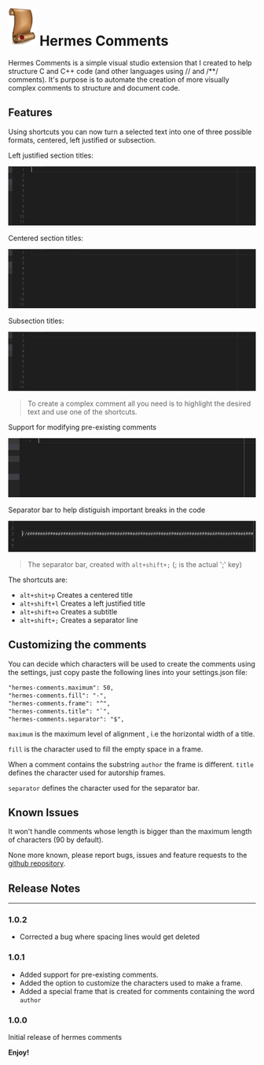 # ![](Assets/result.png)  Hermes Comments 

Hermes Comments is a simple visual studio extension that I created to help structure C and C++ code (and other languages using // and /**/ comments). It's purpose is to automate the creation of more visually complex comments to structure and document code.

## Features

Using shortcuts you can now turn a selected text into one of three
possible formats, centered, left justified or subsection.

Left justified section titles:

![left comment](Assets/Left.gif)

Centered section titles:

![left comment](Assets/Centered.gif)

Subsection titles:

![left comment](Assets/sub.gif)

> To create a complex comment all you need is to highlight the desired text and use one of the shortcuts.

Support for modifying pre-existing comments

![left comment](Assets/comments.gif)

Separator bar to help distiguish important breaks in the code

![left comment](Assets/bar.png)

>The separator bar, created with `alt+shift+;` (; is the actual ';' key)


The shortcuts are:

* `alt+shit+p` Creates a centered title 
* `alt+shift+l` Creates a left justified title 
* `alt+shift+o`   Creates a subtitle
* `alt+shift+;` Creates a separator line

## Customizing the comments

You can decide which characters will be used to create the comments using the settings, just copy paste the following lines into your settings.json file:

    "hermes-comments.maximum": 50,
    "hermes-comments.fill": "-",
    "hermes-comments.frame": "^",
    "hermes-comments.title": "`",
    "hermes-comments.separator": "$",

`maximum` is the maximum level of alignment , i.e the horizontal width of a title.

`fill` is the character used to fill the empty space in a frame.

When a comment contains the substring `author` the frame is different. `title` defines the character used for autorship frames.

`separator` defines the character used for the separator bar.

## Known Issues

It won't handle comments whose length is bigger than the maximum length of characters (90 by default).

None more known, please report bugs, issues and feature requests to the [github repository](https://github.com/Makogan/Hermes-Comments "Hermes Comments").

## Release Notes
----
### 1.0.2

- Corrected a bug where spacing lines would get deleted

### 1.0.1

- Added support for pre-existing comments.
- Added the option to customize the characters used to make a frame.
- Added a special frame that is created for comments containing the word `author`

### 1.0.0

Initial release of hermes comments

**Enjoy!**
